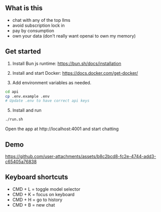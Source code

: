 ## What is this

- chat with any of the top llms
- avoid subscription lock in
- pay by consumption
- own your data (don't really want openai to own my memory)

## Get started

1. Install Bun js runtime: https://bun.sh/docs/installation
2. Install and start Docker: https://docs.docker.com/get-docker/

3. Add environment variables as needed.

```bash
cd api
cp .env.example .env
# Update .env to have correct api keys
```

5. Install and run

```bash
./run.sh
```

Open the app at http://localhost:4001 and start chatting

## Demo

https://github.com/user-attachments/assets/b8c2bcd8-fc2e-4744-add3-c65405a76838

## Keyboard shortcuts

- CMD + L = toggle model selector
- CMD + K = focus on keyboard
- CMD + H = go to history
- CMD + B = new chat
